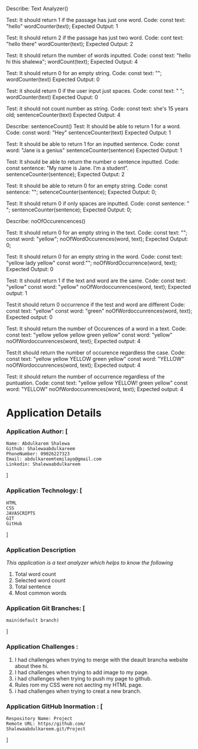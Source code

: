 Describe: Text Analyzer()

Test: It should return 1 if the passage has just one word.
Code:
const text: "hello"
wordCounter(text);
Expected Output: 1

Test: It should return 2 if the passage has just two word.
Code:
cont text: "hello there"
wordCounter(text);
Expected Output: 2

Test: It should return the number of words inputted.
Code:
const text: "hello hi this shalewa";
wordCount(text);
Expected Output: 4

Test: It should return 0 for an empty string.
Code:
const text: "";
wordCounter(text) 
Expected Output: 0


Test: it should return 0 if the user input just spaces.
Code:
const text: "                 ";
wordCounter(text)
Expected Ouput: 0

Test: it should not count number as string.
Code:
const text: she's 15 years old;
sentenceCounter(text)
Expected Output: 4
 
 Describe: sentenceCount()
 Test: It should be able to return 1 for a word.
 Code:
 const word: "Hey"
sentenceCounter(text)
 Expected Output: 1

Test: It should be able to return 1 for an inputted sentence.
Code:
const word: "Jane is a genius"
sentenceCounter(sentence)
Expected Output: 1

Test: It should be able to return the number o sentence inputted.
Code:
const sentence: "My name is Jane. I'm a student".
sentenceCounter(sentence);
Expected Output: 2

Test: It should be able to return 0 for an empty string.
Code:
const sentence: "";
setenceCounter(sentence);
Expected Output: 0;

Test: It should return 0 if only spaces are inputted.
Code:
const sentence: "          ";
sentenceCounter(sentence);
Expected Output: 0;

Describe: noOfOccurencences()

Test: It should return 0 for an empty string in the text.
Code:
const text: "";
const word: "yellow";
noOfWordOccurences(word, text);
Expected Output: 0;

Test: It should return 0 for an empty string in the word.
Code:
const text: "yellow lady yellow"
const word:"";
noOfWordOccurrence(word, text);
Expected Output: 0

Test: It should return 1 if the text and word are the same.
Code:
const text: "yellow"
const word: "yellow"
noOfWordoccunrences(word, text);
Expected output: 1

Test:it should return 0 occurrence if the test and word are different
Code:
const text: "yellow"
const word: "green"
noOfWordoccunrences(word, text);
Expected output: 0

Test: It should return the number of Occurences of a word in a text. 
Code:
const text: "yellow yellow yellow green yellow"
const word: "yellow"
noOfWordoccunrences(word, text);
Expected output: 4

Test:It should return the number of occurence regardless the case.
Code:
const text: "yellow yellow YELLOW green yellow"
const word: "YELLOW"
noOfWordoccunrences(word, text);
Expected output: 4

Test: it should return the number of occurrence regardless of the puntuation.
Code:
const text: "yellow yellow YELLOW! green yellow"
const word: "YELLOW"
noOfWordoccunrences(word, text);
Expected output: 4





 # Application Details
### Application Author: [
    Name: Abdulkarem Shalewa
    Github: Shalewaabdulkareem
    PhoneNumber: 09026227323
    Email: abdulkareemtemilayo@gmail.com
    Linkedin: Shalewaabdulkareem

]

### Application Technology: [
    HTML
    CSS
    JAVASCRIPTS
    GIT
    GitHub
]

### Application Description
*This application is a text analyzer which helps to know the following*
1. Total word count
2. Selected word count
3. Total sentence
4. Most common words
### Application Git Branches: [
    main(default branch)
]

### Application Challenges :
1. I had challenges when trying to merge with the deault brancha website about thee hi.
2. I had challenges when trying to add image to my page.
3. i had challenges when trying to push my page to github.
4. Rules rom my CSS were not aecting my HTML page.
5. i had challenges when trying to creat a new branch.

### Application GitHub Inormation : [
    Respository Name: Project
    Remote URL: https//github.com/
    Shalewaabdulkareem.git/Project
]